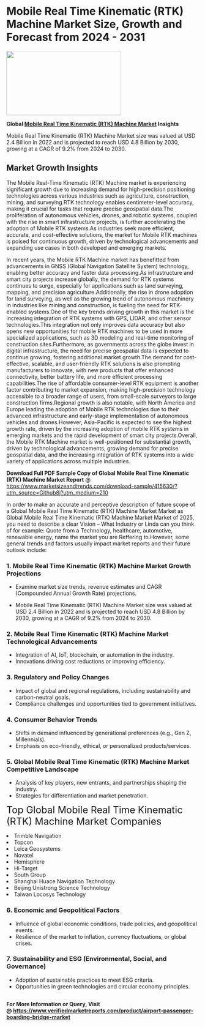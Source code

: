 <H1>Mobile Real Time Kinematic (RTK) Machine Market Size, Growth and Forecast from 2024 - 2031</H1><img class="aligncenter size-medium wp-image-584254" src="https://thirdeyenews.in/wp-content/uploads/2024/09/Global-Market-Research-300x168.jpeg" alt="" width="300" height="168" /><p><strong>Global&nbsp;<a href="https://www.marketsizeandtrends.com/download-sample/415630/?utm_source=Github8j?utm_medium=210">Mobile Real Time Kinematic (RTK) Machine Market</a> Insights</strong></p><p>Mobile Real Time Kinematic (RTK) Machine Market size was valued at USD 2.4 Billion in 2022 and is projected to reach USD 4.8 Billion by 2030, growing at a CAGR of 9.2% from 2024 to 2030.</p><p><h2>Market Growth Insights</h2> <p>The Mobile Real-Time Kinematic (RTK) Machine market is experiencing significant growth due to increasing demand for high-precision positioning technologies across various industries such as agriculture, construction, mining, and surveying.RTK technology enables centimeter-level accuracy, making it crucial for tasks that require precise geospatial data.The proliferation of autonomous vehicles, drones, and robotic systems, coupled with the rise in smart infrastructure projects, is further accelerating the adoption of Mobile RTK systems.As industries seek more efficient, accurate, and cost-effective solutions, the market for Mobile RTK machines is poised for continuous growth, driven by technological advancements and expanding use cases in both developed and emerging markets.</p> <p>In recent years, the Mobile RTK Machine market has benefitted from advancements in GNSS (Global Navigation Satellite System) technology, enabling better accuracy and faster data processing.As infrastructure and smart city projects increase globally, the demand for RTK systems continues to surge, especially for applications such as land surveying, mapping, and precision agriculture.Additionally, the rise in drone adoption for land surveying, as well as the growing trend of autonomous machinery in industries like mining and construction, is fueling the need for RTK-enabled systems.One of the key trends driving growth in this market is the increasing integration of RTK systems with GPS, LIDAR, and other sensor technologies.This integration not only improves data accuracy but also opens new opportunities for mobile RTK machines to be used in more specialized applications, such as 3D modeling and real-time monitoring of construction sites.Furthermore, as governments across the globe invest in digital infrastructure, the need for precise geospatial data is expected to continue growing, fostering additional market growth.The demand for cost-effective, scalable, and user-friendly RTK solutions is also prompting manufacturers to innovate, with new products that offer enhanced connectivity, better battery life, and more efficient processing capabilities.The rise of affordable consumer-level RTK equipment is another factor contributing to market expansion, making high-precision technology accessible to a broader range of users, from small-scale surveyors to large construction firms.Regional growth is also notable, with North America and Europe leading the adoption of Mobile RTK technologies due to their advanced infrastructure and early-stage implementation of autonomous vehicles and drones.However, Asia-Pacific is expected to see the highest growth rate, driven by the increasing adoption of mobile RTK systems in emerging markets and the rapid development of smart city projects.Overall, the Mobile RTK Machine market is well-positioned for substantial growth, driven by technological advancements, growing demand for precise geospatial data, and the increasing integration of RTK systems into a wide variety of applications across multiple industries.</p> <p><span class=""><strong>Download Full PDF Sample Copy of Global Mobile Real Time Kinematic (RTK) Machine Market Report</strong> @ <a href="https://www.marketsizeandtrends.com/download-sample/415630/?utm_source=Github8j?utm_medium=210" target="_blank">https://www.marketsizeandtrends.com/download-sample/415630/?utm_source=Github8j?utm_medium=210</a></span></p><p>In order to make an accurate and perceptive description of future scope of a Global&nbsp;Mobile Real Time Kinematic (RTK) Machine Market Market as Global&nbsp;Mobile Real Time Kinematic (RTK) Machine Market Market of 2025, you need to describe a clear Vision &ndash; What Industry or Linda can you think of for example: Quote from a Technology, healthcare, automotive, renewable energy, name the market you are Reffering to.However, some general trends and factors usually impact market reports and their future outlook include:</p><h3>1.&nbsp;<strong>Mobile Real Time Kinematic (RTK) Machine Market Growth Projections</strong></h3><ul><li>Examine market size trends, revenue estimates and CAGR (Compounded Annual Growth Rate) projections.</li><li><p>Mobile Real Time Kinematic (RTK) Machine Market size was valued at USD 2.4 Billion in 2022 and is projected to reach USD 4.8 Billion by 2030, growing at a CAGR of 9.2% from 2024 to 2030.</p></li></ul><h3>2.&nbsp;<strong>Mobile Real Time Kinematic (RTK) Machine Market Technological Advancements</strong></h3><ul><li>Integration of AI, IoT, blockchain, or automation in the industry.</li><li>Innovations driving cost reductions or improving efficiency.</li></ul><h3>3.&nbsp;<strong>Regulatory and Policy Changes</strong></h3><ul><li>Impact of global and regional regulations, including sustainability and carbon-neutral goals.</li><li>Compliance challenges and opportunities tied to government initiatives.</li></ul><h3>4.&nbsp;<strong>Consumer Behavior Trends</strong></h3><ul><li>Shifts in demand influenced by generational preferences (e.g., Gen Z, Millennials).</li><li>Emphasis on eco-friendly, ethical, or personalized products/services.</li></ul><h3>5.&nbsp;<strong>Global Mobile Real Time Kinematic (RTK) Machine Market Competitive Landscape</strong></h3><ul><li>Analysis of key players, new entrants, and partnerships shaping the industry.</li><li>Strategies for differentiation and market penetration.</li></ul><p data-pm-slice="1 1 []"><span style="color: inherit; font-family: inherit; font-size: 25px;">Top Global Mobile Real Time Kinematic (RTK) Machine Market Companies</span></p><div class="" data-test-id=""><p><li>Trimble Navigation</li><li> Topcon</li><li> Leica Geosystems</li><li> Novatel</li><li> Hemisphere</li><li> Hi-Target</li><li> South Group</li><li> Shanghai Huace Navigation Technology</li><li> Beijing Unistrong Science Technology</li><li> Taiwan Locosys Technology</li></p></div><h3>6.&nbsp;<strong>Economic and Geopolitical Factors</strong></h3><ul><li>Influence of global economic conditions, trade policies, and geopolitical events.</li><li>Resilience of the market to inflation, currency fluctuations, or global crises.</li></ul><h3>7.&nbsp;<strong>Sustainability and ESG (Environmental, Social, and Governance)</strong></h3><ul><li>Adoption of sustainable practices to meet ESG criteria.</li><li>Opportunities in green technologies and circular economy principles.</li></ul><h2><strong style="font-size: 14px;">For More Information or Query, Visit @&nbsp;</strong><a style="background-color: #ffffff; font-size: 14px;" href="https://www.marketsizeandtrends.com/report/mobile-real-time-kinematic-rtk-machine-market/" target="_blank">https://www.verifiedmarketreports.com/product/airport-passenger-boarding-bridge-market</a></h2>